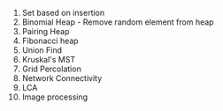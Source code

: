 
1. Set based on insertion 
2. Binomial Heap - Remove random element from heap
3. Pairing Heap
4. Fibonacci heap
5. Union Find
6. Kruskal's MST
7. Grid Percolation
8. Network Connectivity
9. LCA
10. Image processing
